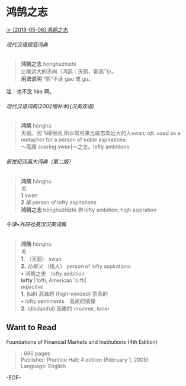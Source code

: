 # 鸿鹄之志  
[☞ [2018-05-06] 鸿鹄之志 ](https://mp.weixin.qq.com/s/RVQlQrPOxDSFBOAKIOqxpw)    
  
###### 现代汉语规范词典  
>**鸿鹄之志** hónghúzhīzhì  
比喻远大的志向（鸿鹄：天鹅，能高飞）。  
**用法说明** “鹄”不读 gào 或 gū。  
  
注：也不念 hào 啊。  
  
###### 现代汉语词典(2002增补本)(汉英双语)  
>**鸿鹄** hónghú  
天鹅。因飞得很高,所以常用来比喻志向远大的人swan; *oft.* used as a metaphor for a person of noble aspirations:  
～高翔 soaring swan|～之志。lofty ambitions  
  
###### 新世纪汉英大词典（第二版）  
>**鸿鹄** hónɡhú  
*名*  
**1** swan  
**2** *喻* person of lofty aspirations  
**鸿鹄之志** hónɡhúzhīzhì *熟* lofty ambition; high aspiration  
  
###### 牛津•外研社英汉汉英词典  
>**鸿鹄** hónghú  
*名*  
**1.** （天鹅） swan  
**2.** *比喻义* （指人） person of lofty aspirations  
• 鸿鹄之志　lofty ambition  
**lofty** |ˈlɒfti,  American ˈlɔːfti|  
*adjective*  
**1.** (tall) 高耸的 (high-minded) 崇高的  
• lofty sentiments　高尚的情操  
**2.** (disdainful) 高傲的 ‹manner,  tone›  
  
## Want to Read  
Foundations of Financial Markets and Institutions (4th Edition)  
>: 696 pages  
Publisher: Prentice Hall; 4 edition (February 1, 2009)  
Language: English  
  
-EOF-  
